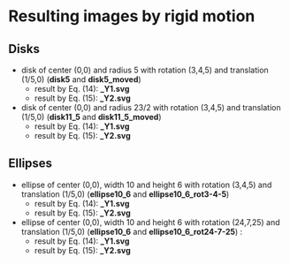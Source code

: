 # Resulting images by rigid motion

## Disks
- disk of center (0,0) and radius 5 with rotation (3,4,5) and translation (1/5,0) (**disk5** and **disk5_moved**)
  - result by Eq. (14): **_Y1.svg**  
  - result by Eq. (15): **_Y2.svg**  
- disk of center (0,0) and radius 23/2 with rotation (3,4,5) and translation (1/5,0) (**disk11_5** and **disk11_5_moved**)
  - result by Eq. (14): **_Y1.svg**  
  - result by Eq. (15): **_Y2.svg**  
## Ellipses
- ellipse of center (0,0), width 10 and height 6 with rotation (3,4,5) and translation (1/5,0) (**ellipse10_6** and **ellipse10_6_rot3-4-5**)
  - result by Eq. (14): **_Y1.svg**  
  - result by Eq. (15): **_Y2.svg**  
- ellipse of center (0,0), width 10 and height 6 with rotation (24,7,25) and translation (1/5,0) (**ellipse10_6** and **ellipse10_6_rot24-7-25**) :
  - result by Eq. (14): **_Y1.svg**  
  - result by Eq. (15): **_Y2.svg**  
